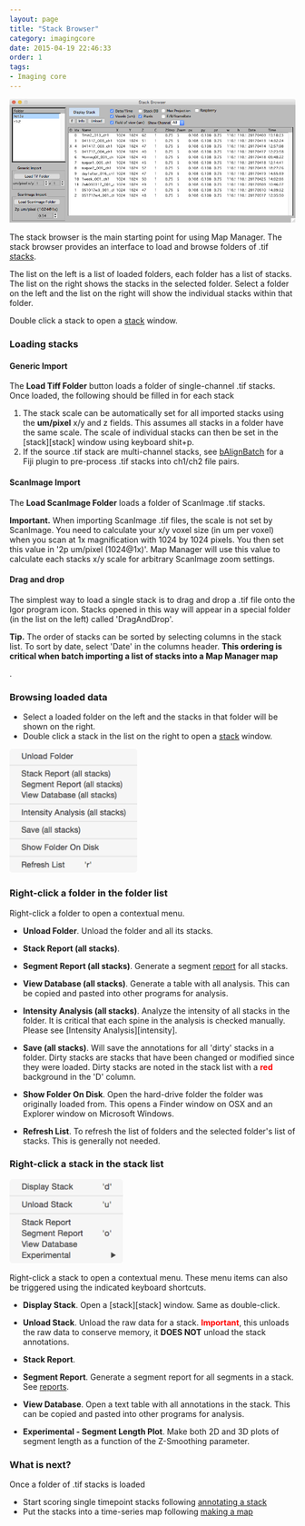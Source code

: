 ```yaml
---
layout: page
title: "Stack Browser"
category: imagingcore
date: 2015-04-19 22:46:33
order: 1
tags:
- Imaging core
---
```


<IMG class="img-float-left" SRC="images/mm3/stack-browser.png" WIDTH="800">

<div class="print-page-break"></div>

 
The stack browser is the main starting point for using Map Manager. The stack browser provides an interface to load and browse folders of .tif [stacks][3].

The list on the left is a list of loaded folders, each folder has a list of stacks. The list on the right shows the stacks in the selected folder. Select a folder on the left and the list on the right will show the individual stacks within that folder.

Double click a stack to open a [stack][3] window.

### Loading stacks

#### Generic Import

The **Load Tiff Folder** button loads a folder of single-channel .tif stacks. Once loaded, the following should be filled in for each stack

 1. The stack scale can be automatically set for all imported stacks using the **um/pixel** x/y and z fields. This assumes all stacks in a folder have the same scale. The scale of individual stacks can then be set in the [stack][stack] window using keyboard shit+p.
 2. If the source .tif stack are multi-channel stacks, see [bAlignBatch][5] for a Fiji plugin to pre-process .tif stacks into ch1/ch2 file pairs.
 
#### ScanImage Import

The **Load ScanImage Folder** loads a folder of ScanImage .tif stacks.

<p class="important"><B>Important.</B> When importing ScanImage .tif files, the scale is not set by ScanImage. You need to calculate your x/y voxel size (in um per voxel) when you scan at 1x magnification with 1024 by 1024 pixels. You then set this value in '2p um/pixel (1024@1x)'. Map Manager will use this value to calculate each stacks x/y scale for arbitrary ScanImage zoom settings.</p>


#### Drag and drop

The simplest way to load a single stack is to drag and drop a .tif file onto the Igor program icon. Stacks opened in this way will appear in a special folder (in the list on the left) called 'DragAndDrop'.

<p class="tip"><B>Tip.</B> The order of stacks can be sorted by selecting columns in the stack list. To sort by date, select 'Date' in the columns header. <b>This ordering is critical when batch importing a list of stacks into a Map Manager map</B></p>. 

### Browsing loaded data

 - Select a loaded folder on the left and the stacks in that folder will be shown on the right.
 - Double click a stack in the list on the right to open a [stack][3] window.


<IMG class="img-float-right" SRC="images/mm3/stack-browser/stack-browser-right-click-folder.png" WIDTH="225">


### Right-click a folder in the folder list

Right-click a folder to open a contextual menu.

 - **Unload Folder**. Unload the folder and all its stacks.

 - **Stack Report (all stacks)**.

 - **Segment Report (all stacks)**. Generate a segment [report][reports] for all stacks.

 - **View Database (all stacks)**. Generate a table with all analysis. This can be copied and pasted into other programs for analysis.

 - **Intensity Analysis (all stacks)**. Analyze the intensity of all stacks in the folder. It is critical that each spine in the analysis is checked manually. Please see [Intensity Analysis][intensity].

 - **Save (all stacks)**. Will save the annotations for all 'dirty' stacks in a folder. Dirty stacks are stacks that have been changed or modified since they were loaded. Dirty stacks are noted in the stack list with a <font color="red"><strong>red</strong></font> background in the 'D' column.

 - **Show Folder On Disk**. Open the hard-drive folder the folder was originally loaded from. This opens a Finder window on OSX and an Explorer window on Microsoft Windows.

 - **Refresh List**. To refresh the list of folders and the selected folder's list of stacks. This is generally not needed.

<div class="print-page-break"></div>


### Right-click a stack in the stack list

<IMG class="img-float-right" SRC="images/mm3/stack-browser/stack-browser-right-click-stack.png" WIDTH="200">

Right-click a stack to open a contextual menu. These menu items can also be triggered using the indicated keyboard shortcuts.

 - **Display Stack**. Open a [stack][stack] window. Same as double-click.

 - **Unload Stack**. Unload the raw data for a stack. <font color="red"><strong>Important</strong></font>, this unloads the raw data to conserve memory, it **DOES NOT** unload the stack annotations.

 - **Stack Report**.

 - **Segment Report**. Generate a segment report for all segments in a stack. See [reports][reports].

 - **View Database**. Open a text table with all annotations in the stack. This can be copied and pasted into other programs for analysis.

 - **Experimental - Segment Length Plot**. Make both 2D and 3D plots of segment length as a function of the Z-Smoothing parameter.

<div class="print-page-break"></div>

### What is next?

Once a folder of .tif stacks is loaded

 - Start scoring single timepoint stacks following [annotating a stack][8]
 - Put the stacks into a time-series map following [making a map][9]


[1]: stack-browser
[2]: http://www.robertcudmore.org/maptracker/v2/stack-browser/
[3]: stack
[4]: map-plot
[5]: https://github.com/cudmore/bob-fiji-plugins
[6]: spine-dynamics
[reports]: reports

[8]: annotating-a-stack
[9]: making-a-map